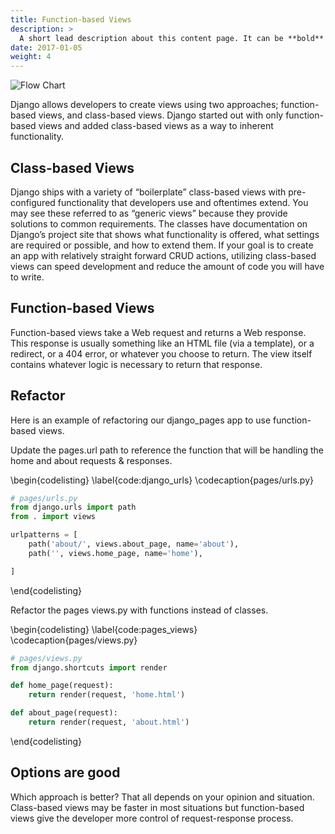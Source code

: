 ```yaml
---
title: Function-based Views
description: >
  A short lead description about this content page. It can be **bold** or _italic_ and can be split over multiple paragraphs.
date: 2017-01-05
weight: 4
---
```


![Flow Chart](images/flow_chart.jpg)

Django allows developers to create views using two approaches; function-based views, and class-based views.  Django started out with only function-based views and added class-based views as a way to inherent functionality.

## Class-based Views
Django ships with a variety of “boilerplate” class-based views with pre-configured functionality that developers use and oftentimes extend. You may see these referred to as “generic views” because they provide solutions to common requirements. The classes have documentation on Django’s project site that shows what functionality is offered, what settings are required or possible, and how to extend them.  If your goal is to create an app with relatively straight forward CRUD actions, utilizing class-based views can speed development and reduce the amount of code you will have to write.

## Function-based Views
Function-based views take a Web request and returns a Web response. This response is usually something like an HTML file (via a template), or a redirect, or a 404 error, or whatever you choose to return. The view itself contains whatever logic is necessary to return that response.  

## Refactor
Here is an example of refactoring our django_pages app to use function-based views.  

Update the pages.url path to reference the function that will be handling the home and about requests & responses.

\begin{codelisting}
\label{code:django_urls}
\codecaption{pages/urls.py}
```python
# pages/urls.py
from django.urls import path
from . import views

urlpatterns = [
    path('about/', views.about_page, name='about'),
    path('', views.home_page, name='home'),

]
```
\end{codelisting}

Refactor the pages views.py with functions instead of classes.

\begin{codelisting}
\label{code:pages_views}
\codecaption{pages/views.py}
```python
# pages/views.py
from django.shortcuts import render

def home_page(request):
    return render(request, 'home.html')

def about_page(request):
    return render(request, 'about.html')
```
\end{codelisting}

## Options are good

Which approach is better?  That all depends on your opinion and situation.  Class-based views may be faster in most situations but function-based views give the developer more control of request-response process.
